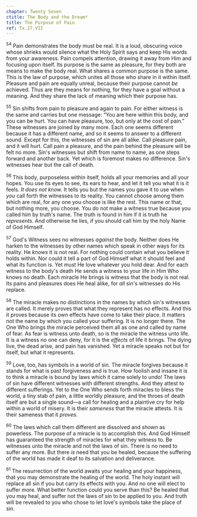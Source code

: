 ```yaml
---
chapter: Twenty Seven
ctitle: The Body and the Dream*
title: The Purpose of Pain
ref: Tx.27.VII
---
```


<sup>54</sup> Pain demonstrates the body must be real. It is a loud, obscuring
voice whose shrieks would silence what the Holy Spirit says and keep His
words from your awareness. Pain compels attention, drawing it away from
Him and focusing upon itself. Its purpose is the same as pleasure, for
they both are means to make the body real. What shares a common purpose
is the same. This is the law of purpose, which unites all those who
share in it within itself. Pleasure and pain are equally unreal, because
their purpose cannot *be* achieved. Thus are they means for nothing, for
they have a goal without a meaning. And they share the lack of meaning
which their purpose has.

<sup>55</sup> Sin shifts from pain to pleasure and again to pain. For either
witness is the same and carries but one message: “You are here within
this body, and you can be hurt. You can have pleasure, too, but only at
the cost of pain.” These witnesses are joined by many more. Each one
seems different because it has a different name, and so it seems to
answer to a different sound. Except for this, the witnesses of sin are
all alike. Call pleasure pain, and it will hurt. Call pain a pleasure,
and the pain behind the pleasure will be felt no more. Sin's witnesses
but shift from name to name, as one steps forward and another back. Yet
which is foremost makes no difference. Sin's witnesses hear but the call
of death.

<sup>56</sup> This body, purposeless within itself, holds all your memories and all
your hopes. You use its eyes to see, its ears to hear, and let it tell
you what it is it feels. *It does not know.* It tells you but the names
you gave it to use when *you* call forth the witnesses to its reality.
You cannot choose among them which are real, for any one you choose is
like the rest. This name or that, but nothing more, you choose. You do
not make a witness true because you called him by truth's name. The
truth is found in him if it is truth he *represents*. And otherwise he
lies, if you should call him by the holy Name of God Himself.

<sup>57</sup> God's Witness sees no witnesses *against* the body. Neither does He
harken to the witnesses by other names which speak in other ways for its
reality. He *knows* it is not real. For nothing could contain what you
believe it holds within. Nor could it tell a part of God Himself what it
should feel and what its function is. Yet must He love whatever you hold
dear. And for each witness to the body's death He sends a witness to
your life in Him Who knows no death. Each miracle He brings is witness
that the body is not real. Its pains and pleasures does He heal alike,
for *all* sin's witnesses do His replace.

<sup>58</sup> The miracle makes no distinctions in the names by which sin's
witnesses are called. It merely proves that what they represent has no
effects. And this it proves because its own effects have come to take
their place. It matters not the name by which you called your suffering.
It is no longer there. The One Who brings the miracle perceived them all
as one and called by name of fear. As fear is witness unto death, so is
the miracle the witness unto life. It is a witness no one can deny, for
it is the *effects* of life it brings. The dying live, the dead arise,
and pain has vanished. Yet a miracle speaks not but for itself, but what
it represents.

<sup>59</sup> Love, too, has symbols in a world of sin. The miracle forgives
because it stands for what is past forgiveness and is true. How foolish
and insane it is to think a miracle is bound by laws which it came
solely to undo! The laws of sin have different witnesses with different
strengths. And they attest to different sufferings. Yet to the One Who
sends forth miracles to bless the world, a tiny stab of pain, a little
worldly pleasure, and the throes of death itself are but a single
sound—a call for healing and a plaintive cry for help within a world of
misery. It is their *sameness* that the miracle attests. It is their
sameness that it *proves*.

<sup>60</sup> The laws which call them different are dissolved and *shown* as
powerless. The purpose of a miracle is to accomplish this. And God
Himself has guaranteed the strength of miracles for what they witness
to. Be witnesses unto the miracle and not the laws of sin. There is no
need to suffer any more. But there *is* need that you be healed, because
the suffering of the world has made it deaf to its salvation and
deliverance.

<sup>61</sup> The resurrection of the world awaits your healing and your happiness,
that you may demonstrate the healing of the world. The holy instant will
replace all sin if you but carry its effects with you. And no one will
elect to suffer more. What better function could you serve than this? Be
healed that you may heal, and suffer not the laws of sin to be applied
to you. And truth will be revealed to you who chose to let love's
symbols take the place of sin.

